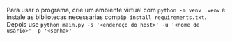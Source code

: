 Para usar o programa, crie um ambiente virtual com ```python -m venv .venv``` e instale as bibliotecas necessárias com```pip install requirements.txt```. Depois use ```python main.py -s '<endereço do host>' -u '<nome de usário>' -p '<senha>'```

